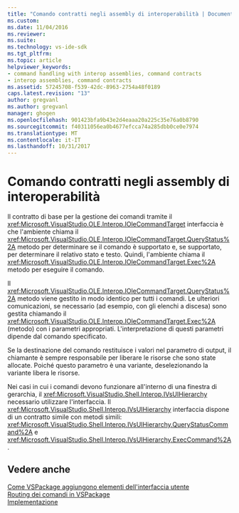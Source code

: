 ```yaml
---
title: "Comando contratti negli assembly di interoperabilità | Documenti Microsoft"
ms.custom: 
ms.date: 11/04/2016
ms.reviewer: 
ms.suite: 
ms.technology: vs-ide-sdk
ms.tgt_pltfrm: 
ms.topic: article
helpviewer_keywords:
- command handling with interop assemblies, command contracts
- interop assemblies, command contracts
ms.assetid: 57245708-f539-42dc-8963-2754a48f0189
caps.latest.revision: "13"
author: gregvanl
ms.author: gregvanl
manager: ghogen
ms.openlocfilehash: 901423bfa9b43e2d4eaaa20a225c35e76a0b8790
ms.sourcegitcommit: f40311056ea0b4677efcca74a285dbb0ce0e7974
ms.translationtype: MT
ms.contentlocale: it-IT
ms.lasthandoff: 10/31/2017
---
```

# <a name="command-contracts-in-interop-assemblies"></a>Comando contratti negli assembly di interoperabilità
Il contratto di base per la gestione dei comandi tramite il <xref:Microsoft.VisualStudio.OLE.Interop.IOleCommandTarget> interfaccia è che l'ambiente chiama il <xref:Microsoft.VisualStudio.OLE.Interop.IOleCommandTarget.QueryStatus%2A> metodo per determinare se il comando è supportato e, se supportato, per determinare il relativo stato e testo. Quindi, l'ambiente chiama il <xref:Microsoft.VisualStudio.OLE.Interop.IOleCommandTarget.Exec%2A> metodo per eseguire il comando.  
  
 Il <xref:Microsoft.VisualStudio.OLE.Interop.IOleCommandTarget.QueryStatus%2A> metodo viene gestito in modo identico per tutti i comandi. Le ulteriori comunicazioni, se necessario (ad esempio, con gli elenchi a discesa) sono gestita chiamando il <xref:Microsoft.VisualStudio.OLE.Interop.IOleCommandTarget.Exec%2A> (metodo) con i parametri appropriati. L'interpretazione di questi parametri dipende dal comando specificato.  
  
 Se la destinazione del comando restituisce i valori nel parametro di output, il chiamante è sempre responsabile per liberare le risorse che sono state allocate. Poiché questo parametro è una variante, deselezionando la variante libera le risorse.  
  
 Nei casi in cui i comandi devono funzionare all'interno di una finestra di gerarchia, il <xref:Microsoft.VisualStudio.Shell.Interop.IVsUIHierarchy> necessario utilizzare l'interfaccia. Il <xref:Microsoft.VisualStudio.Shell.Interop.IVsUIHierarchy> interfaccia dispone di un contratto simile con metodi simili: <xref:Microsoft.VisualStudio.Shell.Interop.IVsUIHierarchy.QueryStatusCommand%2A> e <xref:Microsoft.VisualStudio.Shell.Interop.IVsUIHierarchy.ExecCommand%2A>.  
  
## <a name="see-also"></a>Vedere anche  
 [Come VSPackage aggiungono elementi dell'interfaccia utente](../../extensibility/internals/how-vspackages-add-user-interface-elements.md)   
 [Routing dei comandi in VSPackage](../../extensibility/internals/command-routing-in-vspackages.md)   
 [Implementazione](../../extensibility/internals/command-implementation.md)